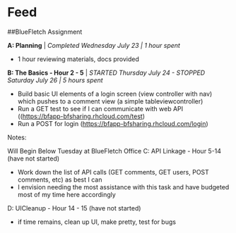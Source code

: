 Feed
====

##BlueFletch Assignment

**A: Planning**  | *Completed Wednesday July 23 | 1 hour spent* 
- 1 hour reviewing materials, docs provided 

**B: The Basics - Hour 2 - 5** |  *STARTED Thursday July 24 - STOPPED Saturday July 26 | 5 hours spent*
- Build basic UI elements of a login screen (view controller with nav) which pushes to a comment view (a simple tableviewcontroller)
- Run a GET test to see if I can communicate with web API ((https://bfapp-bfsharing.rhcloud.com/test)
- Run a POST for login (https://bfapp-bfsharing.rhcloud.com/login) 

Notes:






Will Begin Below Tuesday at BlueFletch Office
C: API Linkage -  Hour 5-14 (have not started)
- Work down the list of API calls (GET comments, GET users, POST comments, etc) as best I can 
- I envision needing the most assistance with this task and have budgeted most of my time here accordingly

D: UICleanup - Hour 14 - 15 (have not started)
- if time remains, clean up UI, make pretty, test for bugs




